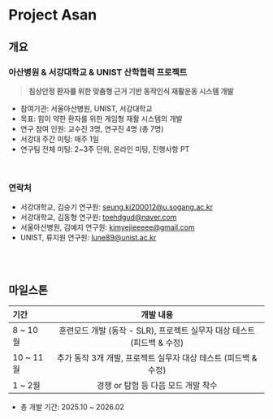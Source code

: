 # Project Asan
## 개요
### 아산병원 & 서강대학교 & UNIST 산학협력 프로젝트

> **침상안정 환자를 위한 맞춤형 근거 기반 동작인식 재활운동 시스템 개발**

- 참여기관: 서울아산병원, UNIST, 서강대학교
- 목표: 힘이 약한 환자를 위한 게임형 재활 시스템의 개발
- 연구 참여 인원: 교수진 3명, 연구진 4명 (총 7명)
- 서강대 주간 미팅: 매주 1일
- 연구팀 전체 미팅: 2~3주 단위, 온라인 미팅, 진행사항 PT

<br>

### 연락처
- 서강대학교, 김승기 연구원: seung.ki200012@u.sogang.ac.kr
- 서강대학교, 김동형 연구원: toehdgud@naver.com
- 서울아산병원, 김예지 연구원: kimyejieeeee@gmail.com
- UNIST, 류지원 연구원: lune89@unist.ac.kr

<br>
<br>

## 마일스톤
|**기간**|개발 내용|
|:---|:---:|
| 8 ~ 10월 | 훈련모드 개발 (동작 - SLR), 프로젝트 실무자 대상 테스트 (피드백 & 수정) |
| 10 ~ 11월 | 추가 동작 3개 개발, 프로젝트 실무자 대상 테스트 (피드백 & 수정) |
| 1 ~ 2월 | 경쟁 or 탐험 등 다음 모드 개발 착수 |

- 총 개발 기간: 2025.10 ~ 2026.02
